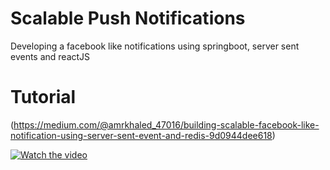 # Scalable Push Notifications
Developing a facebook like notifications using springboot, server sent events and reactJS

# Tutorial
(https://medium.com/@amrkhaled_47016/building-scalable-facebook-like-notification-using-server-sent-event-and-redis-9d0944dee618)

[![Watch the video](https://raw.githubusercontent.com/amrkhaledccd/scalable-push-notifications/master/thumbnail.png)](https://www.youtube.com/watch?v=wv6AqLWFITA)

